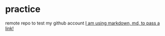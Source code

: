 # practice
remote repo to test my github account
[I am using markdown, md, to pass a link!](http://www.qcc.cuny.edu)

